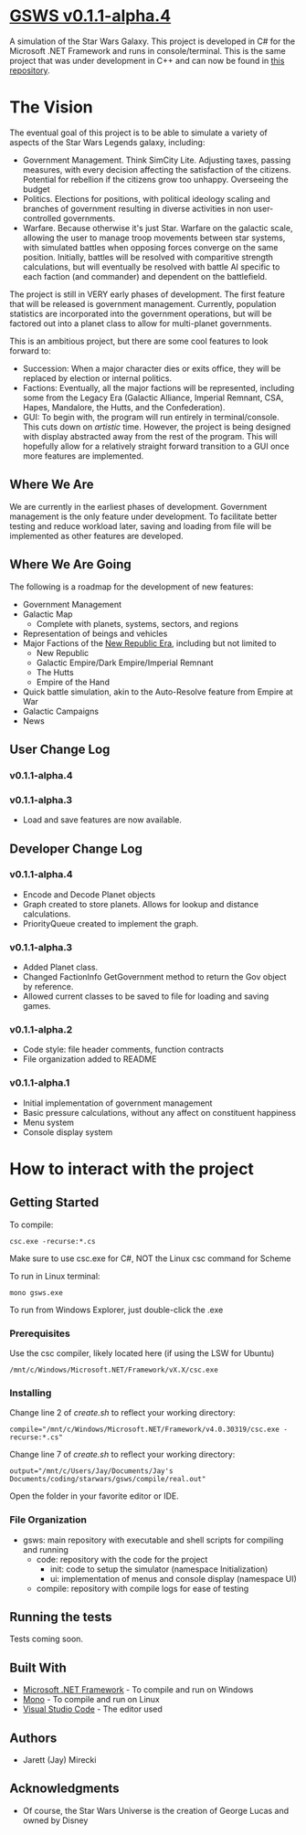 # [GSWS v0.1.1-alpha.4](https://github.com/jaymirecki/gsws)

A simulation of the Star Wars Galaxy. This project is developed in C# for the Microsoft .NET Framework and runs in console/terminal. This is the same project that was under development in C++ and can now be found in [this repository](https://github.com/jaymirecki/gsws-deprecated).

# The Vision
The eventual goal of this project is to be able to simulate a variety of aspects of the Star Wars Legends galaxy, including:

* Government Management. Think SimCity Lite. Adjusting taxes, passing measures, with every decision affecting the satisfaction of the citizens. Potential for rebellion if the citizens grow too unhappy. Overseeing the budget
* Politics. Elections for positions, with political ideology scaling and branches of government resulting in diverse activities in non user-controlled governments.
* Warfare. Because otherwise it's just Star. Warfare on the galactic scale, allowing the user to manage troop movements between star systems, with simulated battles when opposing forces converge on the same position. Initially, battles will be resolved with comparitive strength calculations, but will eventually be resolved with battle AI specific to each faction (and commander) and dependent on the battlefield.

The project is still in VERY early phases of development. The first feature that will be released is government management. Currently, population statistics are incorporated into the government operations, but will be factored out into a planet class to allow for multi-planet governments.

This is an ambitious project, but there are some cool features to look forward to:

* Succession: When a major character dies or exits office, they will be replaced by election or internal politics.
* Factions: Eventually, all the major factions will be represented, including some from the Legacy Era (Galactic Alliance, Imperial Remnant, CSA, Hapes, Mandalore, the Hutts, and the Confederation).
* GUI: To begin with, the program will run entirely in terminal/console. This cuts down on _artistic_ time. However, the project is being designed with display abstracted away from the rest of the program. This will hopefully allow for a relatively straight forward transition to a GUI once more features are implemented.

## Where We Are
We are currently in the earliest phases of development. Government management is the only feature under development. To facilitate better testing and reduce workload later, saving and loading from file will be implemented as other features are developed.

## Where We Are Going
The following is a roadmap for the development of new features:

* Government Management
* Galactic Map
    * Complete with planets, systems, sectors, and regions
* Representation of beings and vehicles
* Major Factions of the [New Republic Era](https://starwars.fandom.com/wiki/New_Republic_era), including but not limited to
    * New Republic
    * Galactic Empire/Dark Empire/Imperial Remnant
    * The Hutts
    * Empire of the Hand
* Quick battle simulation, akin to the Auto-Resolve feature from Empire at War
* Galactic Campaigns
* News

## User Change Log
### v0.1.1-alpha.4

### v0.1.1-alpha.3
* Load and save features are now available.

## Developer Change Log
### v0.1.1-alpha.4
* Encode and Decode Planet objects
* Graph created to store planets. Allows for lookup and distance calculations.
* PriorityQueue created to implement the graph.
### v0.1.1-alpha.3
* Added Planet class.
* Changed FactionInfo GetGovernment method to return the Gov object by reference.
* Allowed current classes to be saved to file for loading and saving games.
### v0.1.1-alpha.2
* Code style: file header comments, function contracts
* File organization added to README
### v0.1.1-alpha.1
* Initial implementation of government management
* Basic pressure calculations, without any affect on constituent happiness
* Menu system
* Console display system

# How to interact with the project
## Getting Started

To compile: 
```
csc.exe -recurse:*.cs
```
Make sure to use csc.exe for C#, NOT the Linux csc command for Scheme

To run in Linux terminal: 
```
mono gsws.exe
```
To run from Windows Explorer, just double-click the .exe

### Prerequisites

Use the csc compiler, likely located here (if using the LSW for Ubuntu)

```
/mnt/c/Windows/Microsoft.NET/Framework/vX.X/csc.exe
```

### Installing

Change line 2 of *create.sh* to reflect your working directory:

```
compile="/mnt/c/Windows/Microsoft.NET/Framework/v4.0.30319/csc.exe -recurse:*.cs"
```

Change line 7 of *create.sh* to reflect your working directory:

```
output="/mnt/c/Users/Jay/Documents/Jay's Documents/coding/starwars/gsws/compile/real.out"
```

Open the folder in your favorite editor or IDE.

### File Organization
* gsws: main repository with executable and shell scripts for compiling and running
    * code: repository with the code for the project
        * init: code to setup the simulator (namespace Initialization)
        * ui: implementation of menus and console display (namespace UI)
    * compile: repository with compile logs for ease of testing

## Running the tests

Tests coming soon.

## Built With

* [Microsoft .NET Framework](https://dotnet.microsoft.com/download/dotnet-framework-runtime/net472) - To compile and run on Windows
* [Mono](https://www.mono-project.com/download/stable/) - To compile and run on Linux
* [Visual Studio Code](https://code.visualstudio.com/) - The editor used

## Authors

* Jarett (Jay) Mirecki

## Acknowledgments

* Of course, the Star Wars Universe is the creation of George Lucas and owned by Disney
